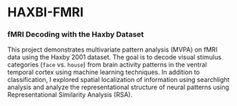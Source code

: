 # HAXBI-FMRI

### fMRI Decoding with the Haxby Dataset

This project demonstrates multivariate pattern analysis (MVPA) on fMRI data using the Haxby 2001 dataset. The goal is to decode visual stimulus categories (`face` vs. `house`) from brain activity patterns in the ventral temporal cortex using machine learning techniques. In addition to classification, I explored spatial localization of information using searchlight analysis and analyze the representational structure of neural patterns using Representational Similarity Analysis (RSA).
